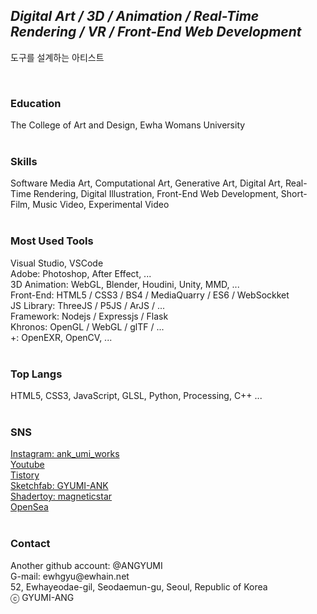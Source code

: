 <h2><i>Digital Art / 3D / Animation / Real-Time Rendering / VR / Front-End Web Development</i></h2>
<p>도구를 설계하는 아티스트</p>
<br>
<h3>Education</h3>
The College of Art and Design, Ewha Womans University<br>
<br>
<h3>Skills</h3>
Software Media Art, Computational Art, Generative Art, Digital Art, Real-Time Rendering, Digital Illustration, Front-End Web Development, Short-Film, Music Video, Experimental Video<br>
<br>
<h3>Most Used Tools</h3>
Visual Studio, VSCode<br>
Adobe: Photoshop, After Effect, ...<br>
3D Animation: WebGL, Blender, Houdini, Unity, MMD, ...<br>
Front-End: HTML5 / CSS3 / BS4 / MediaQuarry / ES6 / WebSockket <br>
JS Library: ThreeJS / P5JS / ArJS / ...<br>
Framework: Nodejs / Expressjs / Flask<br>
Khronos: OpenGL / WebGL / glTF / ...  <br>
+: OpenEXR, OpenCV, ... <br>
<br>
<h3>Top Langs</h3>
HTML5, CSS3, JavaScript, GLSL, Python, Processing, C++ ...<br>
<br>
<h3>SNS</h3>
<a href = "https://www.instagram.com/ank_umi_works/">Instagram: ank_umi_works</a><br>
<a href = "https://www.youtube.com/channel/UChXviYpoyVkufs_QGrhMaZQ">Youtube</a><br>
<a href = "https://3darvr.tistory.com/">Tistory</a><br>
<a href = "https://sketchfab.com/GYUMI-ANK/models">Sketchfab: GYUMI-ANK</a><br>
<a href = "https://www.shadertoy.com/profile?show=shaders">Shadertoy: magneticstar</a><br>
<a href = "https://opensea.io/?ref=0x93602bfb0cf759a9a19e6efec14ade1c659ae4db&locale=ko">OpenSea</a><br>
<br>
<h3>Contact</h3>
Another github account: @ANGYUMI<br>
G-mail: ewhgyu@ewhain.net<br>
52, Ewhayeodae-gil, Seodaemun-gu, Seoul, Republic of Korea<br>
ⓒ GYUMI-ANG<br>
<br>
